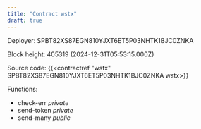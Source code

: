 ```yaml
---
title: "Contract wstx"
draft: true
---
```

Deployer: SPBT82XS87EGN810YJXT6ET5P03NHTK1BJC0ZNKA


 



Block height: 405319 (2024-12-31T05:53:15.000Z)

Source code: {{<contractref "wstx" SPBT82XS87EGN810YJXT6ET5P03NHTK1BJC0ZNKA wstx>}}

Functions:

* check-err _private_
* send-token _private_
* send-many _public_
